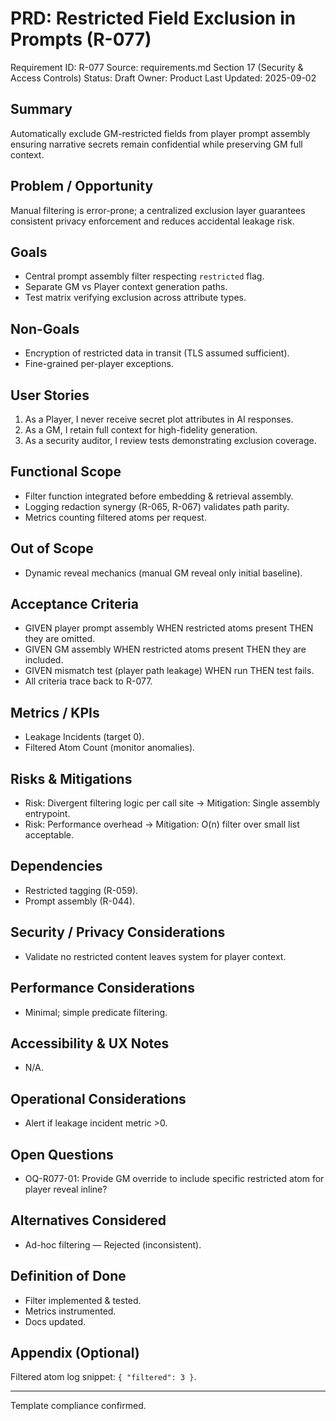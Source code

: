 # PRD: Restricted Field Exclusion in Prompts (R-077)

Requirement ID: R-077
Source: requirements.md Section 17 (Security & Access Controls)
Status: Draft
Owner: Product
Last Updated: 2025-09-02

## Summary

Automatically exclude GM-restricted fields from player prompt assembly ensuring narrative secrets remain confidential while preserving GM full context.

## Problem / Opportunity

Manual filtering is error-prone; a centralized exclusion layer guarantees consistent privacy enforcement and reduces accidental leakage risk.

## Goals

- Central prompt assembly filter respecting `restricted` flag.
- Separate GM vs Player context generation paths.
- Test matrix verifying exclusion across attribute types.

## Non-Goals

- Encryption of restricted data in transit (TLS assumed sufficient).
- Fine-grained per-player exceptions.

## User Stories

1. As a Player, I never receive secret plot attributes in AI responses.
2. As a GM, I retain full context for high-fidelity generation.
3. As a security auditor, I review tests demonstrating exclusion coverage.

## Functional Scope

- Filter function integrated before embedding & retrieval assembly.
- Logging redaction synergy (R-065, R-067) validates path parity.
- Metrics counting filtered atoms per request.

## Out of Scope

- Dynamic reveal mechanics (manual GM reveal only initial baseline).

## Acceptance Criteria

- GIVEN player prompt assembly WHEN restricted atoms present THEN they are omitted.
- GIVEN GM assembly WHEN restricted atoms present THEN they are included.
- GIVEN mismatch test (player path leakage) WHEN run THEN test fails.
- All criteria trace back to R-077.

## Metrics / KPIs

- Leakage Incidents (target 0).
- Filtered Atom Count (monitor anomalies).

## Risks & Mitigations

- Risk: Divergent filtering logic per call site → Mitigation: Single assembly entrypoint.
- Risk: Performance overhead → Mitigation: O(n) filter over small list acceptable.

## Dependencies

- Restricted tagging (R-059).
- Prompt assembly (R-044).

## Security / Privacy Considerations

- Validate no restricted content leaves system for player context.

## Performance Considerations

- Minimal; simple predicate filtering.

## Accessibility & UX Notes

- N/A.

## Operational Considerations

- Alert if leakage incident metric >0.

## Open Questions

- OQ-R077-01: Provide GM override to include specific restricted atom for player reveal inline?

## Alternatives Considered

- Ad-hoc filtering — Rejected (inconsistent).

## Definition of Done

- Filter implemented & tested.
- Metrics instrumented.
- Docs updated.

## Appendix (Optional)

Filtered atom log snippet: `{ "filtered": 3 }`.

---
Template compliance confirmed.
